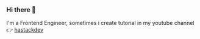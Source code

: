 ### Hi there 👋

I'm a Frontend Engineer, sometimes i create tutorial in my youtube channel 👉 [hastackdev](https://youtube.com/@hastackdev)
